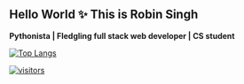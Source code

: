 ## Hello World ✨ This is Robin Singh
**Pythonista | Fledgling full stack web developer |  CS student**


[![Top Langs](https://github-readme-stats.vercel.app/api/top-langs/?username=robin025)](https://github.com/anuraghazra/github-readme-stats)

[![visitors](https://visitor-badge.laobi.icu/badge?page_id=robin025.robin025)](https://github.com/robin025)
